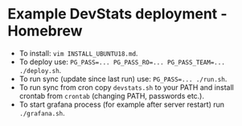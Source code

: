 # Example DevStats deployment - Homebrew

- To install: `vim INSTALL_UBUNTU18.md`.
- To deploy use: `PG_PASS=... PG_PASS_RO=... PG_PASS_TEAM=... ./deploy.sh`.
- To run sync (update since last run) use: `PG_PASS=... ./run.sh`.
- To run sync from cron copy `devstats.sh` to your PATH and install crontab from `crontab` (changing PATH, passwords etc.).
- To start grafana process (for example after server restart) run `./grafana.sh`.
